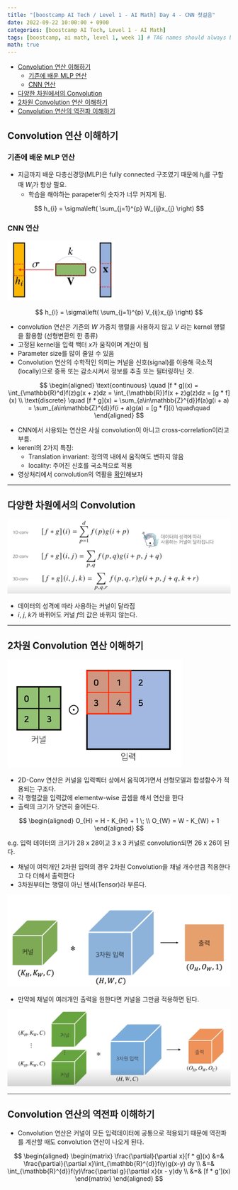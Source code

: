 ```yaml
---
title: "[boostcamp AI Tech / Level 1 - AI Math] Day 4 - CNN 첫걸음"
date: 2022-09-22 10:00:00 + 0900
categories: [boostcamp AI Tech, Level 1 - AI Math]
tags: [boostcamp, ai math, level 1, week 1]	# TAG names should always be lowercase
math: true
---
```



- [Convolution 연산 이해하기](#convolution-연산-이해하기)
  - [기존에 배운 MLP 연산](#기존에-배운-mlp-연산)
  - [CNN 연산](#cnn-연산)
- [다양한 차원에서의 Convolution](#다양한-차원에서의-convolution)
- [2차원 Convolution 연산 이해하기](#2차원-convolution-연산-이해하기)
- [Convolution 연산의 역전파 이해하기](#convolution-연산의-역전파-이해하기)

## Convolution 연산 이해하기

### 기존에 배운 MLP 연산

* 지금까지 배운 다층신경망(MLP)은 fully connected 구조였기 때문에 $h_i$를 구할 때 $W_i$가 항상 필요.
  * 학습을 해야하는 parapeter의 숫자가 너무 커지게 됨.

$$
h_{i} = \sigma\left( \sum_{j=1}^{p} W_{ij}x_{j} \right)
$$ 

### CNN 연산

![](/assets/img/boostcamp/2022-09-22-14-21-47.png)

$$
h_{i} = \sigma\left( \sum_{j=1}^{p} V_{ij}x_{j} \right)
$$ 

* convolution 연산은 기존의 $W$ 가중치 행렬을 사용하지 않고 $V$ 라는 kernel 행렬을 활용함 (선형변환의 한 종류)
* 고정된 kernel을 입력 백터 $x$가 움직이며 계산이 됨
* Parameter size를 많이 줄일 수 있음
* Convolution 연산의 수학적인 의미는 커널을 신호(signal)를 이용해 국소적(locally)으로 증폭 또는 감소시켜서 정보를 추출 또는 필터링하닌 것.

$$
\begin{aligned}
\text{continuous} \quad [f * g](x) = \int_{\mathbb{R}^d}f(z)g(x + z)dz = \int_{\mathbb{R}}f(x + z)g(z)dz = [g * f](x) \\
\text{discrete} \quad [f * g](x) = \sum_{a\in\mathbb{Z}^{d}}f(a)g(i + a) = \sum_{a\in\mathbb{Z}^{d}}f(i + a)g(a) = [g * f](i) \quad\quad
\end{aligned}
$$  

* CNN에서 사용되는 연산은 사실 convolution이 아니고 cross-correlation이라고 부름.
* kerenl의 2가지 특징:
  * Translation invariant: 정의역 내에서 움직여도 변하지 않음
  * locality: 주어진 신호를 국소적으로 적용
* 영상처리에서 convolution의 역활을 [확인](http://setosa.io/ev/image-kernels)해보자

- - -
## 다양한 차원에서의 Convolution

![](/assets/img/boostcamp/2022-09-22-14-41-09.png)

* 데이터의 성격에 따라 사용하는 커널이 달라짐
* $i,~j,~k$가 바뀌어도 커널 $f$의 값은 바뀌지 않는다.

- - -

## 2차원 Convolution 연산 이해하기

![](/assets/img/boostcamp/2022-09-22-14-47-40.png)

* 2D-Conv 연산은 커널을 입력벡터 상에서 움직여가면서 선형모델과 합성함수가 적용되는 구조다.
* 각 행렬값을 입력값에 elementw-wise 곱셈을 해서 연산을 한다
* 출력의 크기가 당연히 줄어든다.

$$
\begin{aligned}
O_{H} = H - K_{H} + 1 \; \\ 
O_{W} = W - K_{W} + 1
\end{aligned}
$$

e.g. 입력 데이터의 크기가 28 x 28이고 3 x 3 커널로 convolution되면 26 x 26이 된다.

* 채널이 여럭개인 2차원 입력의 경우 2차원 Convolution을 채널 개수만큼 적용한다고 다 더해서 출력한다
* 3차원부터는 행렬이 아닌 텐서(Tensor)라 부른다.

![](/assets/img/boostcamp/2022-09-22-14-56-53.png)

* 만약에 채널이 여러개인 출력을 원한다면 커널을 그만큼 적용하면 된다.

![](/assets/img/boostcamp/2022-09-22-14-59-03.png)

- - -

## Convolution 연산의 역전파 이해하기

* Convolution 연산은 커널이 모든 입력데이터에 공통으로 적용되기 때문에 역전파를 계산할 때도 convolution 연산이 나오게 된다.

$$
\begin{aligned}
\begin{matrix}
    \frac{\partial}{\partial x}[f * g](x) &=& \frac{\partial}{\partial x}\int_{\mathbb{R}^{d}}f(y)g(x-y) dy \\
    &=& \int_{\mathbb{R}^{d}}f(y)\frac{\partial g}{\partial x}(x - y)dy \\
    &=& [f * g'](x)
\end{matrix}
\end{aligned}
$$  

